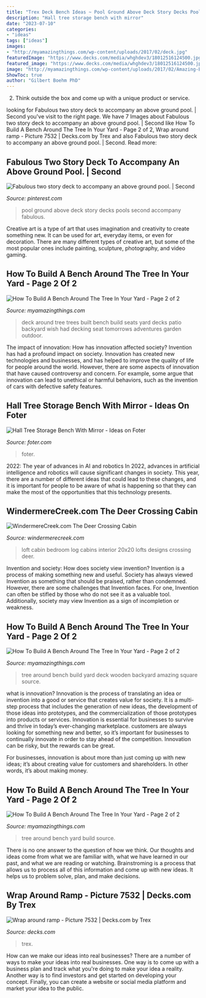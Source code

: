 ```yaml
---
title: "Trex Deck Bench Ideas ~ Pool Ground Above Deck Story Decks Pools Second Accompany Fabulous"
description: "Hall tree storage bench with mirror"
date: "2023-07-10"
categories:
- "ideas"
tags: ["ideas"]
images:
- "http://myamazingthings.com/wp-content/uploads/2017/02/deck.jpg"
featuredImage: "https://www.decks.com/media/whghdev3/18012516124500.jpg?quality=80"
featured_image: "https://www.decks.com/media/whghdev3/18012516124500.jpg?quality=80"
image: "http://myamazingthings.com/wp-content/uploads/2017/02/Amazing-Backyard-Wooden-Deck-Around-A-Giant-Tree-And-Square-Bench-1024x768.jpg"
ShowToc: true
author: "Gilbert Boehm PhD"
---
```



2. Think outside the box and come up with a unique product or service.

	

		
looking for Fabulous two story deck to accompany an above ground pool. | Second you've visit to the right page. We have 7 Images about Fabulous two story deck to accompany an above ground pool. | Second like How To Build A Bench Around The Tree In Your Yard - Page 2 of 2, Wrap around ramp - Picture 7532 | Decks.com by Trex and also Fabulous two story deck to accompany an above ground pool. | Second. Read more:
		
    
## Fabulous Two Story Deck To Accompany An Above Ground Pool. | Second

<img loading=lazy src="https://i.pinimg.com/736x/b3/3b/a2/b33ba2ee1847ac3ae6fe53160ae2bb54--above-ground-pool-ground-pools.jpg" onerror="this.onerror=null;this.src='https://tse4.mm.bing.net/th?id=OIP.xBgT3Z_vm3NGDsNAAV-fQgHaFu&amp;pid=15.1';" alt="Fabulous two story deck to accompany an above ground pool. | Second">

_Source: pinterest.com_

>pool ground above deck story decks pools second accompany fabulous. 

	

Creative art is a type of art that uses imagination and creativity to create something new. It can be used for art, everyday items, or even for decoration. There are many different types of creative art, but some of the most popular ones include painting, sculpture, photography, and video gaming.

    
## How To Build A Bench Around The Tree In Your Yard - Page 2 Of 2

<img loading=lazy src="http://myamazingthings.com/wp-content/uploads/2017/02/deck.jpg" onerror="this.onerror=null;this.src='https://tse1.mm.bing.net/th?id=OIP.k6PiEWsEcAnZ1N_5CnKsLAHaF6&amp;pid=15.1';" alt="How To Build A Bench Around The Tree In Your Yard - Page 2 of 2">

_Source: myamazingthings.com_

>deck around tree trees built bench build seats yard decks patio backyard wish had decking seat tomorrows adventures garden outdoor. 

	

The impact of innovation: How has innovation affected society?
Invention has had a profound impact on society. Innovation has created new technologies and businesses, and has helped to improve the quality of life for people around the world. However, there are some aspects of innovation that have caused controversy and concern. For example, some argue that innovation can lead to unethical or harmful behaviors, such as the invention of cars with defective safety features.

    
## Hall Tree Storage Bench With Mirror - Ideas On Foter

<img loading=lazy src="https://foter.com/photos/365/231-vintage-hall-tree.jpg" onerror="this.onerror=null;this.src='https://tse1.mm.bing.net/th?id=OIP.0UFV-tEDzBmU0TwtQa2pDgHaJ4&amp;pid=15.1';" alt="Hall Tree Storage Bench With Mirror - Ideas on Foter">

_Source: foter.com_

>foter. 

	

2022: The year of advances in AI and robotics
In 2022, advances in artificial intelligence and robotics will cause significant changes in society. This year, there are a number of different ideas that could lead to these changes, and it is important for people to be aware of what is happening so that they can make the most of the opportunities that this technology presents.

    
## WindermereCreek.com The Deer Crossing Cabin

<img loading=lazy src="http://www.windermerecreek.com/useruploads/535_slideshow.jpg" onerror="this.onerror=null;this.src='https://tse1.mm.bing.net/th?id=OIP.kWM3_g0nCQO3O0a98NrPfQHaFj&amp;pid=15.1';" alt="WindermereCreek.com The Deer Crossing Cabin">

_Source: windermerecreek.com_

>loft cabin bedroom log cabins interior 20x20 lofts designs crossing deer. 

	

Invention and society: How does society view invention?
Invention is a process of making something new and useful. Society has always viewed Invention as something that should be praised, rather than condemned. However, there are some challenges that Invention faces. For one, Invention can often be stifled by those who do not see it as a valuable tool. Additionally, society may view Invention as a sign of incompletion or weakness.

    
## How To Build A Bench Around The Tree In Your Yard - Page 2 Of 2

<img loading=lazy src="http://myamazingthings.com/wp-content/uploads/2017/02/Amazing-Backyard-Wooden-Deck-Around-A-Giant-Tree-And-Square-Bench-1024x768.jpg" onerror="this.onerror=null;this.src='https://tse1.mm.bing.net/th?id=OIP.6UrzBV9IsPPn8SZ5W4u6swHaFj&amp;pid=15.1';" alt="How To Build A Bench Around The Tree In Your Yard - Page 2 of 2">

_Source: myamazingthings.com_

>tree around bench build yard deck wooden backyard amazing square source. 

	

what is innovation?
Innovation is the process of translating an idea or invention into a good or service that creates value for society. It is a multi-step process that includes the generation of new ideas, the development of those ideas into prototypes, and the commercialization of those prototypes into products or services.
Innovation is essential for businesses to survive and thrive in today’s ever-changing marketplace. customers are always looking for something new and better, so it’s important for businesses to continually innovate in order to stay ahead of the competition. Innovation can be risky, but the rewards can be great.

For businesses, innovation is about more than just coming up with new ideas; it’s about creating value for customers and shareholders. In other words, it’s about making money.

    
## How To Build A Bench Around The Tree In Your Yard - Page 2 Of 2

<img loading=lazy src="http://myamazingthings.com/wp-content/uploads/2017/02/seat-around-tree.jpg" onerror="this.onerror=null;this.src='https://tse3.mm.bing.net/th?id=OIP.B60EBh4nO6QtxJxJx4cFBAHaFj&amp;pid=15.1';" alt="How To Build A Bench Around The Tree In Your Yard - Page 2 of 2">

_Source: myamazingthings.com_

>tree around bench yard build source. 

	

There is no one answer to the question of how we think. Our thoughts and ideas come from what we are familiar with, what we have learned in our past, and what we are reading or watching. Brainstroming is a process that allows us to process all of this information and come up with new ideas. It helps us to problem solve, plan, and make decisions.

    
## Wrap Around Ramp - Picture 7532 | Decks.com By Trex

<img loading=lazy src="https://www.decks.com/media/whghdev3/18012516124500.jpg?quality=80" onerror="this.onerror=null;this.src='https://tse4.mm.bing.net/th?id=OIP.n5u8U1lYaFs4tyX7tSjAegHaFj&amp;pid=15.1';" alt="Wrap around ramp - Picture 7532 | Decks.com by Trex">

_Source: decks.com_

>trex. 

	

How can we make our ideas into real businesses?
There are a number of ways to make your ideas into real businesses. One way is to come up with a business plan and track what you're doing to make your idea a reality. Another way is to find investors and get started on developing your concept. Finally, you can create a website or social media platform and market your idea to the public.

